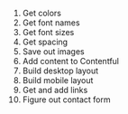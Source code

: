 1. Get colors
2. Get font names
3. Get font sizes
4. Get spacing
5. Save out images
6. Add content to Contentful
7. Build desktop layout
8. Build mobile layout
9. Get and add links
10. Figure out contact form